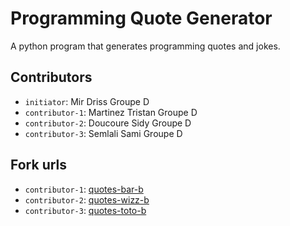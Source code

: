 # Programming Quote Generator

A python program that generates programming quotes and jokes.

## Contributors
- `initiator`: Mir Driss Groupe D
- `contributor-1`: Martinez Tristan Groupe D
- `contributor-2`: Doucoure Sidy Groupe D
- `contributor-3`: Semlali Sami Groupe D

## Fork urls
- `contributor-1`: [quotes-bar-b](url-1)
- `contributor-2`: [quotes-wizz-b](url-2)
- `contributor-3`: [quotes-toto-b](url-3)